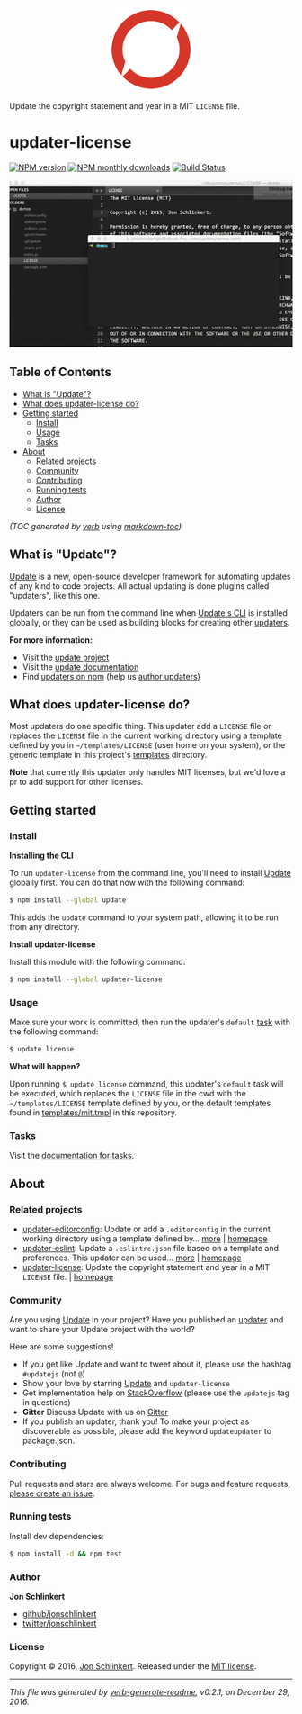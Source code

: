 <p align="center">

<a href="https://github.com/update/update">
<img height="150" width="150" src="https://raw.githubusercontent.com/update/update/master/docs/logo.png">
</a>
</p>

Update the copyright statement and year in a MIT `LICENSE` file.

# updater-license

[![NPM version](https://img.shields.io/npm/v/updater-license.svg?style=flat)](https://www.npmjs.com/package/updater-license) [![NPM monthly downloads](https://img.shields.io/npm/dm/updater-license.svg?style=flat)](https://npmjs.org/package/updater-license) [![Build Status](https://img.shields.io/travis/update/updater-license.svg?style=flat)](https://travis-ci.org/update/updater-license)

![updater-license demo](https://raw.githubusercontent.com/update/updater-license/master/docs/demo.gif)

## Table of Contents

- [What is "Update"?](#what-is-update)
- [What does updater-license do?](#what-does-updater-license-do)
- [Getting started](#getting-started)
  * [Install](#install)
  * [Usage](#usage)
  * [Tasks](#tasks)
- [About](#about)
  * [Related projects](#related-projects)
  * [Community](#community)
  * [Contributing](#contributing)
  * [Running tests](#running-tests)
  * [Author](#author)
  * [License](#license)

_(TOC generated by [verb](https://github.com/verbose/verb) using [markdown-toc](https://github.com/jonschlinkert/markdown-toc))_

## What is "Update"?

[Update](https://github.com/update/update) is a new, open-source developer framework for automating updates of any kind to code projects. All actual updating is done plugins called "updaters", like this one.

Updaters can be run from the command line when [Update's CLI](https://github.com/update/update/blob/master/docs/installing-the-cli.md) is installed globally, or they can be used as building blocks for creating other [updaters](https://github.com/update/update/blob/master/docs/updaters.md).

**For more information:**

* Visit the [update project](https://github.com/update/update)
* Visit the [update documentation](https://github.com/update/update/blob/master/docs/)
* Find [updaters on npm](https://www.npmjs.com/browse/keyword/update-updater) (help us [author updaters](https://github.com/update/update/blob/master/docs/updaters.md))

## What does updater-license do?

Most updaters do one specific thing. This updater add a `LICENSE` file or replaces the `LICENSE` file in the current working directory using a template defined by you in `~/templates/LICENSE` (user home on your system), or the generic template in this project's [templates](templates) directory.

**Note** that currently this updater only handles MIT licenses, but we'd love a pr to add support for other licenses.

## Getting started

### Install

**Installing the CLI**

To run `updater-license` from the command line, you'll need to install [Update](https://github.com/update/update) globally first. You can do that now with the following command:

```sh
$ npm install --global update
```

This adds the `update` command to your system path, allowing it to be run from any directory.

**Install updater-license**

Install this module with the following command:

```sh
$ npm install --global updater-license
```

### Usage

Make sure your work is committed, then run the updater's `default` [task](https://github.com/update/update/blob/master/docs/tasks.md#default-task) with the following command:

```sh
$ update license
```

**What will happen?**

Upon running `$ update license` command, this updater's `default` task will be executed, which replaces the `LICENSE` file in the cwd with the `~/templates/LICENSE` template defined by you, or the default templates found in [templates/mit.tmpl](templates/mit.tmpl) in this repository.

### Tasks

Visit the [documentation for tasks](https://github.com/update/update/blob/master/docs/tasks.md).

## About

### Related projects

* [updater-editorconfig](https://www.npmjs.com/package/updater-editorconfig): Update or add a `.editorconfig` in the current working directory using a template defined by… [more](https://github.com/update/updater-editorconfig) | [homepage](https://github.com/update/updater-editorconfig "Update or add a `.editorconfig` in the current working directory using a template defined by you in `~/templates`, or generic one if a custom template is not defined. This is an Update `updater`, which can be run from the command line when Update is insta")
* [updater-eslint](https://www.npmjs.com/package/updater-eslint): Update a `.eslintrc.json` file based on a template and preferences. This updater can be used… [more](https://github.com/update/updater-eslint) | [homepage](https://github.com/update/updater-eslint "Update a `.eslintrc.json` file based on a template and preferences. This updater can be used from the command line when installed globally, or as a plugin in other updaters.")
* [updater-license](https://www.npmjs.com/package/updater-license): Update the copyright statement and year in a MIT `LICENSE` file. | [homepage](https://github.com/update/updater-license "Update the copyright statement and year in a MIT `LICENSE` file.")

### Community

Are you using [Update](https://github.com/update/update) in your project? Have you published an [updater](https://github.com/update/update/blob/master/docs/updaters.md) and want to share your Update project with the world?

Here are some suggestions!

* If you get like Update and want to tweet about it, please use the hashtag `#updatejs` (not `@`)
* Show your love by starring [Update](https://github.com/update/update) and `updater-license`
* Get implementation help on [StackOverflow](http://stackoverflow.com/questions/tagged/update) (please use the `updatejs` tag in questions)
* **Gitter** Discuss Update with us on [Gitter](https://gitter.im/update/update)
* If you publish an updater, thank you! To make your project as discoverable as possible, please add the keyword `updateupdater` to package.json.

### Contributing

Pull requests and stars are always welcome. For bugs and feature requests, [please create an issue](../../issues/new).

### Running tests

Install dev dependencies:

```sh
$ npm install -d && npm test
```

### Author

**Jon Schlinkert**

* [github/jonschlinkert](https://github.com/jonschlinkert)
* [twitter/jonschlinkert](http://twitter.com/jonschlinkert)

### License

Copyright © 2016, [Jon Schlinkert](https://github.com/jonschlinkert).
Released under the [MIT license](LICENSE).

***

_This file was generated by [verb-generate-readme](https://github.com/verbose/verb-generate-readme), v0.2.1, on December 29, 2016._